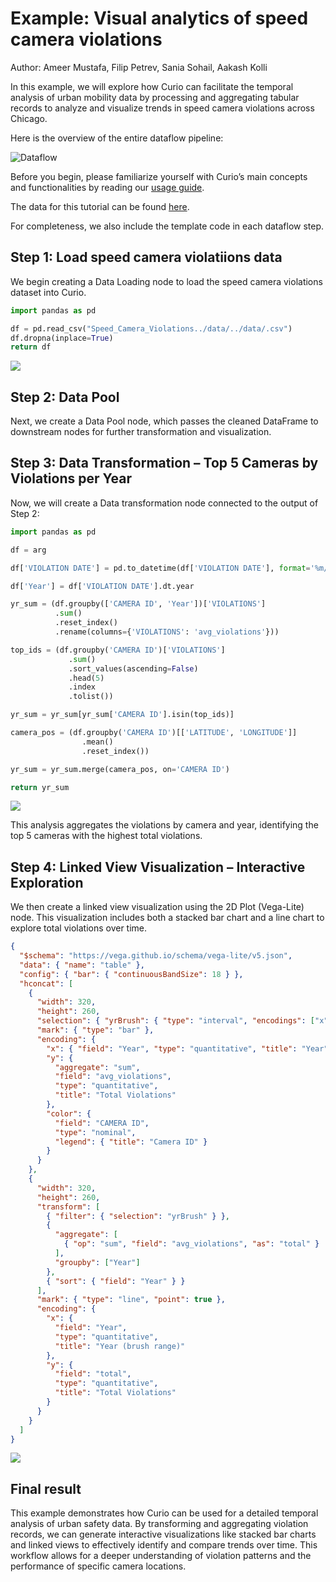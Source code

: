 # Example: Visual analytics of speed camera violations

Author: Ameer Mustafa, Filip Petrev, Sania Sohail, Aakash Kolli

In this example, we will explore how Curio can facilitate the temporal analysis of urban mobility data by processing and aggregating tabular records to analyze and visualize trends in speed camera violations across Chicago.

Here is the overview of the entire dataflow pipeline:

![Dataflow](images/7-1.png)

Before you begin, please familiarize yourself with Curio’s main concepts and functionalities by reading our [usage guide](https://github.com/urban-toolkit/curio/blob/main/docs/USAGE.md).

The data for this tutorial can be found [here](data/Speed_Camera_Violations.zip).

For completeness, we also include the template code in each dataflow step.

## Step 1: Load speed camera violatiions data

We begin creating a Data Loading node to load the speed camera violations dataset into Curio.

```python
import pandas as pd

df = pd.read_csv("Speed_Camera_Violations../data/../data/.csv")
df.dropna(inplace=True)
return df
```

![](images/7-2.png)

## Step 2: Data Pool

Next, we create a Data Pool node, which passes the cleaned DataFrame to downstream nodes for further transformation and visualization.

## Step 3: Data Transformation – Top 5 Cameras by Violations per Year

Now, we will create a Data transformation node connected to the output of Step 2:

```python
import pandas as pd

df = arg

df['VIOLATION DATE'] = pd.to_datetime(df['VIOLATION DATE'], format='%m/%d/%Y')

df['Year'] = df['VIOLATION DATE'].dt.year

yr_sum = (df.groupby(['CAMERA ID', 'Year'])['VIOLATIONS']
          .sum()
          .reset_index()
          .rename(columns={'VIOLATIONS': 'avg_violations'}))

top_ids = (df.groupby('CAMERA ID')['VIOLATIONS']
             .sum()
             .sort_values(ascending=False)
             .head(5)
             .index
             .tolist())

yr_sum = yr_sum[yr_sum['CAMERA ID'].isin(top_ids)]

camera_pos = (df.groupby('CAMERA ID')[['LATITUDE', 'LONGITUDE']]
                .mean()
                .reset_index())

yr_sum = yr_sum.merge(camera_pos, on='CAMERA ID')

return yr_sum
```

![](images/7-3.png)

This analysis aggregates the violations by camera and year, identifying the top 5 cameras with the highest total violations.

## Step 4: Linked View Visualization – Interactive Exploration

We then create a linked view visualization using the 2D Plot (Vega-Lite) node. This visualization includes both a stacked bar chart and a line chart to explore total violations over time.

```json
{
  "$schema": "https://vega.github.io/schema/vega-lite/v5.json",
  "data": { "name": "table" },
  "config": { "bar": { "continuousBandSize": 18 } },
  "hconcat": [
    {
      "width": 320,
      "height": 260,
      "selection": { "yrBrush": { "type": "interval", "encodings": ["x"] } },
      "mark": { "type": "bar" },
      "encoding": {
        "x": { "field": "Year", "type": "quantitative", "title": "Year" },
        "y": {
          "aggregate": "sum",
          "field": "avg_violations",
          "type": "quantitative",
          "title": "Total Violations"
        },
        "color": {
          "field": "CAMERA ID",
          "type": "nominal",
          "legend": { "title": "Camera ID" }
        }
      }
    },
    {
      "width": 320,
      "height": 260,
      "transform": [
        { "filter": { "selection": "yrBrush" } },
        {
          "aggregate": [
            { "op": "sum", "field": "avg_violations", "as": "total" }
          ],
          "groupby": ["Year"]
        },
        { "sort": { "field": "Year" } }
      ],
      "mark": { "type": "line", "point": true },
      "encoding": {
        "x": {
          "field": "Year",
          "type": "quantitative",
          "title": "Year (brush range)"
        },
        "y": {
          "field": "total",
          "type": "quantitative",
          "title": "Total Violations"
        }
      }
    }
  ]
}
```

![](images/7-4.png)

## Final result

This example demonstrates how Curio can be used for a detailed temporal analysis of urban safety data. By transforming and aggregating violation records, we can generate interactive visualizations like stacked bar charts and linked views to effectively identify and compare trends over time. This workflow allows for a deeper understanding of violation patterns and the performance of specific camera locations.
